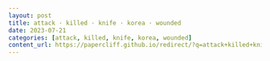 ```yaml
---
layout: post
title: attack · killed · knife · korea · wounded
date: 2023-07-21
categories: [attack, killed, knife, korea, wounded]
content_url: https://papercliff.github.io/redirect/?q=attack+killed+knife+korea+wounded&tbs=cdr:1,cd_min:7/20/2023,cd_max:7/22/2023
---
```

